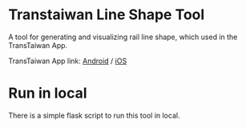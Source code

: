 # Transtaiwan Line Shape Tool

A tool for generating and visualizing rail line shape, which used in the TransTaiwan App.

TransTaiwan App link: [Android](https://play.google.com/store/apps/details?id=com.transtaiwan.railwayapp&utm_source=blog&pcampaignid=pcampaignidMKT-Other-global-all-co-prtnr-py-PartBadge-Mar2515-1) / [iOS](https://apps.apple.com/us/app/transtaiwan/id1574165408?itsct=apps_box_badge&itscg=30200)

# Run in local
There is a simple flask script to run this tool in local.

